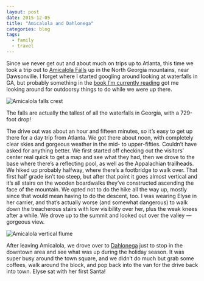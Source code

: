```yaml
---
layout: post
date: 2015-12-05
title: "Amicalola and Dahlonega"
categories: blog
tags:
  - family
  - travel
---
```


Since we never get out and about much on trips up to Atlanta, this time we took a trip out to [Amicalola Falls](https://en.wikipedia.org/wiki/Amicalola_Falls) up in the North Georgia mountains, near Dawsonville. I forget where I started googling around looking at waterfalls in GA, but probably something in the [book I’m currently reading](https://www.goodreads.com/book/show/78.Annals_of_the_Former_World) got me looking around for outdoorsy things to do while we were up there.

![Amicalola falls crest](https://farm2.staticflickr.com/1469/25074173975_7e41aac3df_k.jpg "Amicalola Falls crest")

The falls are actually the tallest of all the waterfalls in Georgia, with a 729-foot drop!

The drive out was about an hour and fifteen minutes, so it’s easy to get up there for a day trip from Atlanta. We got there about noon, with completely clear skies and gorgeous weather in the mid- to upper-fifties. Couldn’t have asked for anything better. We first started off checking out the visitors’ center real quick to get a map and see what they had, then we drove to the base where there’s a reflecting pool, as well as the Appalachian trailheads. We hiked up probably halfway, where there’s a footbridge to walk over. That first half grade isn’t too steep, but after that point it goes almost vertical and it’s all stairs on the wooden boardwalks they’ve constructed ascending the face of the mountain. We opted not to do the hike all the way up, mostly since that would mean having to do the descent, too. I was wearing Elyse in her carrier, and that’s actually worse (and somewhat dangerous) to walk down the treacherous stairs with low visibility over her, plus the weak knees after a while. We drove up to the summit and looked out over the valley — gorgeous view.

![Amicalola vertical flume](https://farm2.staticflickr.com/1611/24956073042_89b94b49b4_k.jpg "Amicalola vertical flume")

After leaving Amicalola, we drove over to [Dahlonega](https://en.wikipedia.org/wiki/Dahlonega,_Georgia) just to stop in the downtown area and see what was up during the holiday season. It was super busy around the town square, and we didn’t do much but grab some coffees, walk around the block, and pop back into the van for the drive back into town. Elyse sat with her first Santa!
